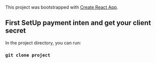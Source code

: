 This project was bootstrapped with [Create React App](https://github.com/facebook/create-react-app).

## First SetUp payment inten and get your client secret

In the project directory, you can run:

### `git clone project`

